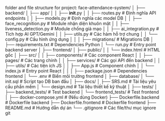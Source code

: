 folder and file structure for project:
face-attendance-system/
│
├── backend/
│   ├── app/
│   │   ├── __init__.py
│   │   ├── routes.py           # Định nghĩa API endpoints
│   │   ├── models.py           # Định nghĩa các model DB
│   │   ├── face_recognition.py # Module nhận diện khuôn mặt
│   │   ├── liveness_detection.py # Module chống giả mạo
│   │   ├── ai_integration.py   # Tích hợp AI GPT/Gemini
│   │   ├── utils.py            # Các hàm hỗ trợ chung
│   │   └── config.py           # Cấu hình ứng dụng
│   │
│   ├── migrations/             # Migrations DB
│   ├── requirements.txt        # Dependencies Python
│   └── run.py                  # Entry point backend server
│
├── frontend/
│   ├── public/
│   │   └── index.html          # HTML gốc
│   ├── src/
│   │   ├── components/         # Các component React
│   │   ├── pages/              # Các trang chính
│   │   ├── services/           # Các gọi API đến backend
│   │   ├── utils/              # Các tiện ích JS
│   │   ├── App.js              # Component chính
│   │   └── index.js            # Entry point React
│   │
│   ├── package.json            # Dependencies frontend
│   └── .env                   # Biến môi trường frontend
│
├── database/
│   └── init.sql                # Script tạo DB ban đầu
│
├── docs/
│   ├── SRS.md                  # Tài liệu yêu cầu phần mềm
│   └── design.md               # Tài liệu thiết kế kỹ thuật
│
├── tests/
│   ├── backend_tests/          # Test backend
│   └── frontend_tests/         # Test frontend
│
├── docker-compose.yml          # (Nếu dùng Docker)
├── Dockerfile.backend          # Dockerfile backend
├── Dockerfile.frontend         # Dockerfile frontend
├── README.md                  # Hướng dẫn dự án
└── .gitignore                 # Các file/thư mục ignore git


